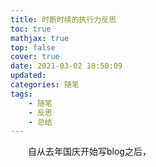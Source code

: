```yaml
---
title: 时断时续的执行力反思
toc: true
mathjax: true
top: false
cover: true
date: 2021-03-02 18:50:09
updated:
categories: 随笔
tags:
	- 随笔
	- 反思
	- 总结
---
```


　　自从去年国庆开始写blog之后，